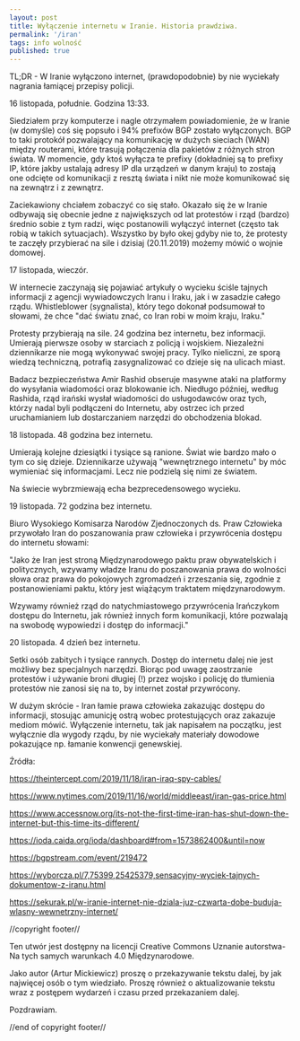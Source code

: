 ```yaml
---
layout: post
title: Wyłączenie internetu w Iranie. Historia prawdziwa.
permalink: '/iran'
tags: info wolność
published: true
---
```


TL;DR - W Iranie wyłączono internet, (prawdopodobnie) by nie wyciekały nagrania łamiącej przepisy policji.


16 listopada, południe. Godzina 13:33.

Siedziałem przy komputerze i nagle otrzymałem powiadomienie, że w Iranie (w domyśle) coś się popsuło i 94% prefixów BGP zostało wyłączonych. BGP to taki protokół pozwalający na komunikację w dużych sieciach (WAN) między routerami, które trasują połączenia dla pakietów z różnych stron świata. W momencie, gdy ktoś wyłącza te prefixy (dokładniej są to prefixy IP, które jakby ustalają adresy IP dla urządzeń w danym kraju) to zostają one odcięte od komunikacji z resztą świata i nikt nie może komunikować się na zewnątrz i z zewnątrz.

Zaciekawiony chciałem zobaczyć co się stało. Okazało się że w Iranie odbywają się obecnie jedne z największych od lat protestów i rząd (bardzo) średnio sobie z tym radzi, więc postanowili wyłączyć internet (często tak robią w takich sytuacjach). Wszystko by było okej gdyby nie to, że protesty te zaczęły przybierać na sile i dzisiaj (20.11.2019) możemy mówić o wojnie domowej.

17 listopada, wieczór.

W internecie zaczynają się pojawiać artykuły o wycieku ściśle tajnych informacji z agencji wywiadowczych Iranu i Iraku, jak i w zasadzie całego rządu. Whistleblower (sygnalista), który tego dokonał podsumował to słowami, że chce "dać światu znać, co Iran robi w moim kraju, Iraku."

Protesty przybierają na sile. 24 godzina bez internetu, bez informacji. Umierają pierwsze osoby w starciach z policją i wojskiem. Niezależni dziennikarze nie mogą wykonywać swojej pracy. Tylko nieliczni, ze sporą wiedzą techniczną, potrafią zasygnalizować co dzieje się na ulicach miast.

Badacz bezpieczeństwa Amir Rashid obseruje masywne ataki na platformy do wysyłania wiadomości oraz blokowanie ich. Niedługo później, według Rashida, rząd irański wysłał wiadomości do usługodawców oraz tych, którzy nadal byli podłączeni do Internetu, aby ostrzec ich przed uruchamianiem lub dostarczaniem narzędzi do obchodzenia blokad.

18 listopada. 48 godzina bez internetu.

Umierają kolejne dziesiątki i tysiące są ranione. Świat wie bardzo mało o tym co się dzieje. Dziennikarze używają "wewnętrznego internetu" by móc wymieniać się informacjami. Lecz nie podzielą się nimi ze światem.

Na świecie wybrzmiewają echa bezprecedensowego wycieku.

19 listopada. 72 godzina bez internetu.

Biuro Wysokiego Komisarza Narodów Zjednoczonych ds. Praw Człowieka przywołało Iran do poszanowania praw człowieka i przywrócenia dostępu do internetu słowami:

"Jako że Iran jest stroną Międzynarodowego paktu praw obywatelskich i politycznych, wzywamy władze Iranu do poszanowania prawa do wolności słowa oraz prawa do pokojowych zgromadzeń i zrzeszania się, zgodnie z postanowieniami paktu, który jest wiążącym traktatem międzynarodowym.

Wzywamy również rząd do natychmiastowego przywrócenia Irańczykom dostępu do Internetu, jak również innych form komunikacji, które pozwalają na swobodę wypowiedzi i dostęp do informacji."

20 listopada. 4 dzień bez internetu.

Setki osób zabitych i tysiące rannych. Dostęp do internetu dalej nie jest możliwy bez specjalnych narzędzi. Biorąc pod uwagę zaostrzanie protestów i używanie broni długiej (!) przez wojsko i policję do tłumienia protestów nie zanosi się na to, by internet został przywrócony.


W dużym skrócie - Iran łamie prawa człowieka zakazując dostępu do informacji, stosując amunicję ostrą wobec protestujących oraz zakazuje mediom mówić. Wyłączenie internetu, tak jak napisałem na początku, jest wyłącznie dla wygody rządu, by nie wyciekały materiały dowodowe pokazujące np. łamanie konwencji genewskiej.


Źródła:

https://theintercept.com/2019/11/18/iran-iraq-spy-cables/

https://www.nytimes.com/2019/11/16/world/middleeast/iran-gas-price.html

https://www.accessnow.org/its-not-the-first-time-iran-has-shut-down-the-internet-but-this-time-its-different/

https://ioda.caida.org/ioda/dashboard#from=1573862400&until=now

https://bgpstream.com/event/219472

https://wyborcza.pl/7,75399,25425379,sensacyjny-wyciek-tajnych-dokumentow-z-iranu.html

https://sekurak.pl/w-iranie-internet-nie-dziala-juz-czwarta-dobe-buduja-wlasny-wewnetrzny-internet/


//copyright footer//

Ten utwór jest dostępny na licencji Creative Commons Uznanie autorstwa-Na tych samych warunkach 4.0 Międzynarodowe.

Jako autor (Artur Mickiewicz) proszę o przekazywanie tekstu dalej, by jak najwięcej osób o tym wiedziało. Proszę również o aktualizowanie tekstu wraz z postępem wydarzeń i czasu przed przekazaniem dalej.

Pozdrawiam.

//end of copyright footer//
